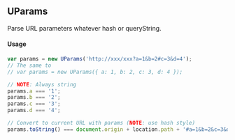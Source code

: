 ## UParams

Parse URL parameters whatever hash or queryString.

#### Usage

```javascript
var params = new UParams('http://xxx/xxx?a=1&b=2#c=3&d=4');
// The same to
// var params = new UParams({ a: 1, b: 2, c: 3, d: 4 });

// NOTE: Always string
params.a === '1';
params.b === '2';
params.c === '3';
params.d === '4';

// Convert to current URL with params (NOTE: use hash style)
params.toString() === document.origin + location.path + '#a=1&b=2&c=3&d=4';
```
